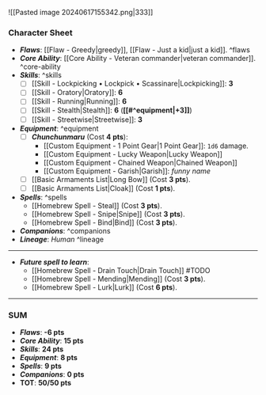 ![[Pasted image 20240617155342.png|333]]

### Character Sheet
- ***Flaws***: [[Flaw - Greedy|greedy]], [[Flaw - Just a kid|just a kid]]. ^flaws
- ***Core Ability***: [[Core Ability - Veteran commander|veteran commander]]. ^core-ability
- ***Skills***: ^skills
	- [ ] [[Skill - Lockpicking • Lockpick • Scassinare|Lockpicking]]: **3** 
	- [ ] [[Skill - Oratory|Oratory]]: **6** 
	- [ ] [[Skill - Running|Running]]: **6** 
	- [ ] [[Skill - Stealth|Stealth]]: **6** (**[[#^equipment|+3]]**)
	- [ ] [[Skill - Streetwise|Streetwise]]: **3**  
- ***Equipment***: ^equipment
	- [ ] ***Chunchunmaru*** (Cost **4 pts**):
		- [[Custom Equipment - 1 Point Gear|1 Point Gear]]: `1d6` damage.
		- [[Custom Equipment - Lucky Weapon|Lucky Weapon]]
		- [[Custom Equipment - Chained Weapon|Chained Weapon]] 
		- [[Custom Equipment - Garish|Garish]]: *funny name* 
	- [ ] [[Basic Armaments List|Long Bow]] (Cost **3 pts**).
	- [ ] [[Basic Armaments List|Cloak]] (Cost **1 pts**).
- ***Spells***: ^spells
	- [[Homebrew Spell - Steal]] (Cost **3 pts**).
	- [[Homebrew Spell - Snipe|Snipe]] (Cost **3 pts**).
	- [[Homebrew Spell - Bind|Bind]]  (Cost **3 pts**).
- ***Companions***: ^companions
- ***Lineage***: *Human* ^lineage

----
- ***Future spell to learn***:
	- [[Homebrew Spell - Drain Touch|Drain Touch]] #TODO 
	- [[Homebrew Spell - Mending|Mending]] (Cost **3 pts**).
	- [[Homebrew Spell - Lurk|Lurk]] (Cost **6 pts**).

----
### SUM
- ***Flaws***: **-6 pts**
- ***Core Ability***: **15 pts**
- ***Skills***: **24 pts**
- ***Equipment***: **8 pts**
- ***Spells***: **9 pts**
- ***Companions***: **0 pts**
- **TOT**: **50/50 pts**
